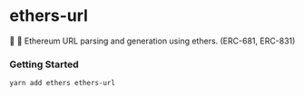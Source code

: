 # ethers-url
🦄 🐝 Ethereum URL parsing and generation using ethers. (ERC-681, ERC-831)

### Getting Started

```shell
yarn add ethers ethers-url
```
